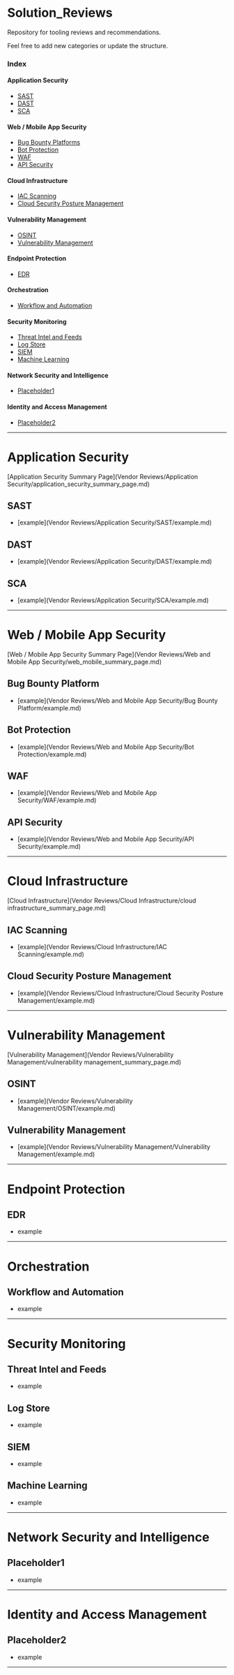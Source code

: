 Solution_Reviews
===============

Repository for tooling reviews and recommendations.

Feel free to add new categories or update the structure.

### Index
#### Application Security
* [SAST](#sast)
* [DAST](#dast)
* [SCA](#sca)


#### Web / Mobile App Security
* [Bug Bounty Platforms](#bug-bounty-platforms)
* [Bot Protection](#bot-protection)
* [WAF](#waf)
* [API Security](#api-security)


#### Cloud Infrastructure
* [IAC Scanning](#iac-scanning)
* [Cloud Security Posture Management](#cloud-security-posture-management)


#### Vulnerability Management
* [OSINT](#osint)
* [Vulnerability Management](#vuln-management)


#### Endpoint Protection
* [EDR](#edr)


#### Orchestration
* [Workflow and Automation](#workflow-automation)


#### Security Monitoring
* [Threat Intel and Feeds](#threat-intel-and-feeds)
* [Log Store](#log-store)
* [SIEM](#SIEM)
* [Machine Learning](#machine-learning)


#### Network Security and Intelligence
* [Placeholder1](#placeholder-1)


#### Identity and Access Management
* [Placeholder2](#placeholder-2)



------------------------
# Application Security

[Application Security Summary Page](Vendor Reviews/Application Security/application_security_summary_page.md)

SAST
-------------
* [example](Vendor Reviews/Application Security/SAST/example.md)


DAST
-------------
* [example](Vendor Reviews/Application Security/DAST/example.md)


SCA
-------------
* [example](Vendor Reviews/Application Security/SCA/example.md)


------------------------
# Web / Mobile App Security

[Web / Mobile App Security Summary Page](Vendor Reviews/Web and Mobile App Security/web_mobile_summary_page.md)


Bug Bounty Platform
--------------------------------
* [example](Vendor Reviews/Web and Mobile App Security/Bug Bounty Platform/example.md)


Bot Protection
--------------------------------
* [example](Vendor Reviews/Web and Mobile App Security/Bot Protection/example.md)


WAF
--------------------------------
* [example](Vendor Reviews/Web and Mobile App Security/WAF/example.md)


API Security
-------------
* [example](Vendor Reviews/Web and Mobile App Security/API Security/example.md)



------------------------
# Cloud Infrastructure

[Cloud Infrastructure](Vendor Reviews/Cloud Infrastructure/cloud infrastructure_summary_page.md)

IAC Scanning
-------------
* [example](Vendor Reviews/Cloud Infrastructure/IAC Scanning/example.md)


Cloud Security Posture Management
-------------
* [example](Vendor Reviews/Cloud Infrastructure/Cloud Security Posture Management/example.md)


------------------------
# Vulnerability Management

[Vulnerability Management](Vendor Reviews/Vulnerability Management/vulnerability management_summary_page.md)

OSINT
---------------------------
* [example](Vendor Reviews/Vulnerability Management/OSINT/example.md)


Vulnerability Management
-------------
* [example](Vendor Reviews/Vulnerability Management/Vulnerability Management/example.md)


------------------------
# Endpoint Protection

EDR
--------------------------------
* example

------------------------
# Orchestration

Workflow and Automation
-----------------------
* example


------------------------
# Security Monitoring

Threat Intel and Feeds
-----------------------
* example


Log Store
----------------------
* example


SIEM
------------------------------------------
* example


Machine Learning
-----------------------
* example



------------------------
# Network Security and Intelligence

Placeholder1
------------------------------------------
* example


------------------------
# Identity and Access Management

Placeholder2
------------------------------------------
* example


------------------------